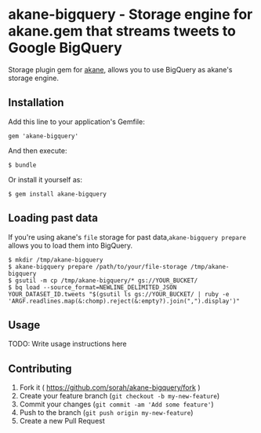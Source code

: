 # akane-bigquery - Storage engine for akane.gem that streams tweets to Google BigQuery

Storage plugin gem for [akane](https://github.com/sorah/akane), allows you to use BigQuery as akane's storage engine.

## Installation

Add this line to your application's Gemfile:

    gem 'akane-bigquery'

And then execute:

    $ bundle

Or install it yourself as:

    $ gem install akane-bigquery

## Loading past data

If you're using akane's `file` storage for past data,`akane-bigquery prepare` allows you to load them into BigQuery.

```
$ mkdir /tmp/akane-bigquery
$ akane-bigquery prepare /path/to/your/file-storage /tmp/akane-bigquery
$ gsutil -m cp /tmp/akane-bigquery/* gs://YOUR_BUCKET/
$ bq load --source_format=NEWLINE_DELIMITED_JSON YOUR_DATASET_ID.tweets "$(gsutil ls gs://YOUR_BUCKET/ | ruby -e 'ARGF.readlines.map(&:chomp).reject(&:empty?).join(",").display')"
```

## Usage

TODO: Write usage instructions here

## Contributing

1. Fork it ( https://github.com/sorah/akane-bigquery/fork )
2. Create your feature branch (`git checkout -b my-new-feature`)
3. Commit your changes (`git commit -am 'Add some feature'`)
4. Push to the branch (`git push origin my-new-feature`)
5. Create a new Pull Request
